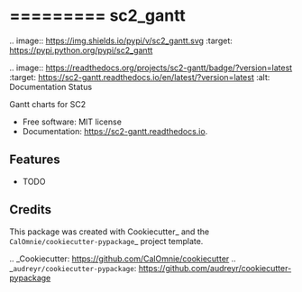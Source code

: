 =========
sc2_gantt
=========


.. image:: https://img.shields.io/pypi/v/sc2_gantt.svg
        :target: https://pypi.python.org/pypi/sc2_gantt

.. image:: https://readthedocs.org/projects/sc2-gantt/badge/?version=latest
        :target: https://sc2-gantt.readthedocs.io/en/latest/?version=latest
        :alt: Documentation Status




Gantt charts for SC2


* Free software: MIT license
* Documentation: https://sc2-gantt.readthedocs.io.


Features
--------

- TODO

Credits
-------

This package was created with Cookiecutter_ and the `CalOmnie/cookiecutter-pypackage`_ project template.

.. _Cookiecutter: https://github.com/CalOmnie/cookiecutter
.. _`audreyr/cookiecutter-pypackage`: https://github.com/audreyr/cookiecutter-pypackage

